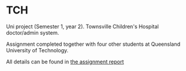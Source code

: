 # TCH
Uni project (Semester 1, year 2). Townsville Children's Hospital doctor/admin system.

Assignment completed together with four other students at Queensland University of Technology.

All details can be found in [the assignment report](FULL_REPORT.pdf)
